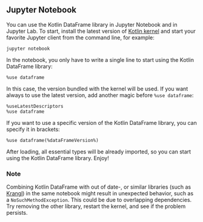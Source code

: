 [//]: # (title: Get started with Kotlin DataFrame on Jupyter Notebook)

## Jupyter Notebook

You can use the Kotlin DataFrame library in Jupyter Notebook and in Jupyter Lab.
To start,
install the latest version of [Kotlin kernel](https://github.com/Kotlin/kotlin-jupyter#installation)
and start your favorite Jupyter client from
the command line, for example:

```shell
jupyter notebook
```

In the notebook, you only have to write a single line to start using the Kotlin DataFrame library:

```text
%use dataframe
```

In this case, the version bundled with the kernel will be used.
If you want always to use the latest version, add another magic before `%use dataframe`:

```text
%useLatestDescriptors
%use dataframe
```

If you want to use a specific version of the Kotlin DataFrame library, you can specify it in brackets:

```text
%use dataframe(%dataFrameVersion%)
```

After loading, all essential types will be already imported, so you can start using the Kotlin DataFrame library. Enjoy!

### Note
Combining Kotlin DataFrame with out of date-, or similar libraries (such as [Krangl](https://github.com/holgerbrandl/krangl))
in the same notebook might result in unexpected behavior, such as a `NoSuchMethodException`. This could be due
to overlapping dependencies. Try removing the other library, restart the kernel, and see if the problem persists.
